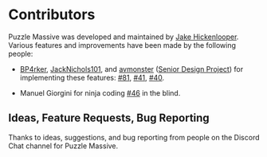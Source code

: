 # Contributors

<!--
Content is part of credits web page on the live site
http://puzzle.massive.xyz/d/credits/
-->

Puzzle Massive was developed and maintained by
[Jake Hickenlooper](https://github.com/jkenlooper).
Various features and improvements have been made by the following people:

- [BP4rker](https://github.com/BP4rker), [JackNichols101](https://github.com/JackNichols101), and [avmonster](https://github.com/avmonster) ([Senior Design Project](https://github.com/BP4rker/puzzle-massive)) for implementing these features:
  [#81](https://github.com/jkenlooper/puzzle-massive/issues/81),
  [#41](https://github.com/jkenlooper/puzzle-massive/issues/41),
  [#40](https://github.com/jkenlooper/puzzle-massive/issues/40).

- Manuel Giorgini for ninja coding [#46](https://github.com/jkenlooper/puzzle-massive/issues/46) in the blind.

## Ideas, Feature Requests, Bug Reporting

Thanks to ideas, suggestions, and bug reporting from people on the Discord Chat
channel for Puzzle Massive.

<!--
Content is part of credits web page on the live site
http://puzzle.massive.xyz/d/credits/
-->
